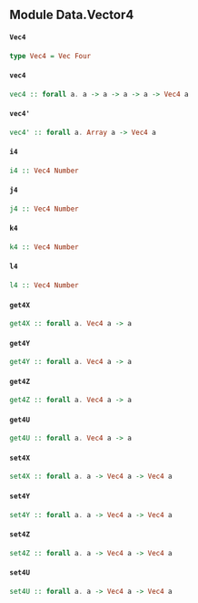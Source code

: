 ## Module Data.Vector4

#### `Vec4`

``` purescript
type Vec4 = Vec Four
```

#### `vec4`

``` purescript
vec4 :: forall a. a -> a -> a -> a -> Vec4 a
```

#### `vec4'`

``` purescript
vec4' :: forall a. Array a -> Vec4 a
```

#### `i4`

``` purescript
i4 :: Vec4 Number
```

#### `j4`

``` purescript
j4 :: Vec4 Number
```

#### `k4`

``` purescript
k4 :: Vec4 Number
```

#### `l4`

``` purescript
l4 :: Vec4 Number
```

#### `get4X`

``` purescript
get4X :: forall a. Vec4 a -> a
```

#### `get4Y`

``` purescript
get4Y :: forall a. Vec4 a -> a
```

#### `get4Z`

``` purescript
get4Z :: forall a. Vec4 a -> a
```

#### `get4U`

``` purescript
get4U :: forall a. Vec4 a -> a
```

#### `set4X`

``` purescript
set4X :: forall a. a -> Vec4 a -> Vec4 a
```

#### `set4Y`

``` purescript
set4Y :: forall a. a -> Vec4 a -> Vec4 a
```

#### `set4Z`

``` purescript
set4Z :: forall a. a -> Vec4 a -> Vec4 a
```

#### `set4U`

``` purescript
set4U :: forall a. a -> Vec4 a -> Vec4 a
```


